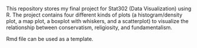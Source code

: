 This repository stores my final project for Stat302 (Data Visualization) using R. The project contains four different kinds of plots (a histogram/density plot, a map plot, a boxplot with whiskers, and a scatterplot) to visualize the relationship between conservatism, religiosity, and fundamentalism. 

Rmd file can be used as a template. 
